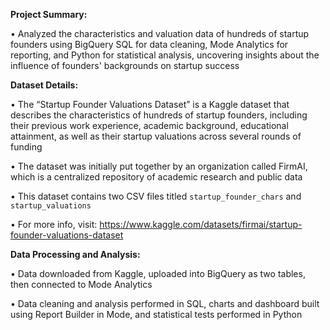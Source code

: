 **Project Summary:**

• Analyzed the characteristics and valuation data of hundreds of startup founders using BigQuery SQL for data cleaning, Mode Analytics for reporting, and Python for statistical analysis, uncovering insights about the influence of founders' backgrounds on startup success

**Dataset Details:**

• The “Startup Founder Valuations Dataset” is a Kaggle dataset that describes the characteristics of hundreds of startup founders, including their previous work experience, academic background, educational attainment, as well as their startup valuations across several rounds of funding

• The dataset was initially put together by an organization called FirmAI, which is a centralized repository of academic research and public data

• This dataset contains two CSV files titled `startup_founder_chars` and `startup_valuations`

• For more info, visit: https://www.kaggle.com/datasets/firmai/startup-founder-valuations-dataset

**Data Processing and Analysis:**

• Data downloaded from Kaggle, uploaded into BigQuery as two tables, then connected to Mode Analytics

• Data cleaning and analysis performed in SQL, charts and dashboard built using Report Builder in Mode, and statistical tests performed in Python

